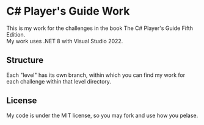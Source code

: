 # C# Player's Guide Work
This is my work for the challenges in the book The C# Player's Guide Fifth Edition. <br>
My work uses .NET 8 with Visual Studio 2022.
## Structure
Each "level" has its own branch, within which you can find my work for each challenge within that level directory.
## License
My code is under the MIT license, so you may fork and use how you pelase.